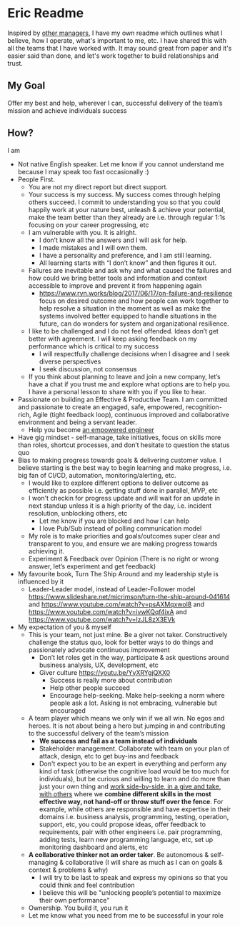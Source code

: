 # Eric Readme
Inspired by [other managers](https://hackernoon.com/12-manager-readmes-from-silicon-valleys-top-tech-companies-26588a660afe), I have my own readme which outlines what I believe, how I operate, what's important to me, etc. I have shared this with all the teams that I have worked with. It may sound great from paper and it's easier said than done, and let's work together to build relationships and trust.

## My Goal
Offer my best and help, wherever I can, successful delivery of the team’s mission and achieve individuals success

## How?
I am
- Not native English speaker. Let me know if you cannot understand me because I may speak too fast occasionally :)
- People First.
    - You are not my direct report but direct support.
    - Your success is my success. My success comes through helping others succeed. I commit to understanding you so that you could happily work at your nature best, unleash &amp; achieve your potential, make the team better than they already are i.e. through regular 1:1s focusing on your career progressing, etc
    - I am vulnerable with you. It is alright.
        - I don’t know all the answers and I will ask for help.
        - I made mistakes and I will own them.
        - I have a personality and preference, and I am still learning.
        - All learning starts with “I don’t know” and then figures it out.
    - Failures are inevitable and ask why and what caused the failures and how could we bring better tools and information and context accessible to improve and prevent it from happening again
        - https://www.ryn.works/blog/2017/06/17/on-failure-and-resilience focus on desired outcome and how people can work together to help resolve a situation in the moment as well as make the systems involved better equipped to handle situations in the future, can do wonders for system and organizational resilience.
    - I like to be challenged and I do not feel offended. Ideas don’t get better with agreement. I will keep asking feedback on my performance which is critical to my success
        - I will respectfully challenge decisions when I disagree and I seek diverse perspectives
        - I seek discussion, not consensus
    - If you think about planning to leave and join a new company, let’s have a chat if you trust me and explore what options are to help you. I have a personal lesson to share with you if you like to hear.
- Passionate on building an Effective & Productive Team. I am committed and passionate to create an engaged, safe, empowered, recognition-rich, Agile (tight feedback loop), continuous improved and collaborative environment and being a servant leader.
    - Help you become [an empowered engineer](https://svpg.com/the-most-important-thing/)
- Have gig mindset - self-manage, take initiatives, focus on skills more than roles, shortcut processes, and don’t hesitate to question the status quo
- Bias to making progress towards goals &amp; delivering customer value. I believe starting is the best way to begin learning and make progress, i.e. big fan of CI/CD, automation, monitoring/alerting, etc.
    - I would like to explore different options to deliver outcome as efficiently as possible i.e. getting stuff done in parallel, MVP, etc
    - I won't checkin for progress update and will wait for an update in next standup unless it is a high priority of the day, i.e. incident resolution, unblocking others, etc
        - Let me know if you are blocked and how I can help
        - I love Pub/Sub instead of polling communication model
    - My role is to make priorities and goals/outcomes super clear and transparent to you, and ensure we are making progress towards achieving it.
    - Experiment &amp; Feedback over Opinion (There is no right or wrong answer, let’s experiment and get feedback)
- My favourite book, Turn The Ship Around and my leadership style is influenced by it
    - Leader-Leader model, instead of Leader-Follower model https://www.slideshare.net/micrimson/turn-the-ship-around-041614 and https://www.youtube.com/watch?v=psAXMqxwol8 and
https://www.youtube.com/watch?v=ivwKQqf4ixA and https://www.youtube.com/watch?v=IzJL8zX3EVk
- My expectation of you &amp; myself
    - This is your team, not just mine. Be a giver not taker. Constructively challenge the status quo, look for better ways to do things and passionately advocate continuous improvement
        - Don’t let roles get in the way, participate &amp; ask questions around business analysis, UX, development, etc
        - Giver culture https://youtu.be/YyXRYgjQXX0
            - Success is really more about contribution
            - Help other people succeed
            - Encourage help-seeking. Make help-seeking a norm where people ask a lot. Asking is not embracing, vulnerable but encouraged
    - A team player which means we only win if we all win. No egos and heroes. It is not about being a hero but jumping in and contributing to the successful delivery of the team’s mission
        - **We success and fail as a team instead of individuals**
        - Stakeholder management. Collaborate with team on your plan of attack, design, etc to get buy-ins and feedback
        - Don't expect you to be an expert in everything and perform any kind of task (otherwise the cognitive load would be too much for individuals), but be curious and willing to learn and do more than just your own thing and [work side-by-side, in a give and take, with others](https://github.com/EricJWHuang/leadership-private/blob/main/collaborative-and-self-contained.md) where we **combine different skills in the most effective way, not hand-off or throw stuff over the fence**. For example, while others are responsible and have expertise in their domains i.e. business analysis, programming, testing, operation, support, etc, you could propose ideas, offer feedback to requirements, pair with other engineers i.e. pair programming, adding tests, learn new programming language, etc, set up monitoring dashboard and alerts, etc
    - **A collaborative thinker not an order taker**. Be autonomous &amp; self-managing &amp; collaborative (I will share as much as I can on goals & context & problems & why)
        - I will try to be last to speak and express my opinions so that you could think and feel contribution
        - I believe this will be "unlocking people’s potential to maximize their own performance"
    - Ownership. You build it, you run it
    - Let me know what you need from me to be successful in your role

